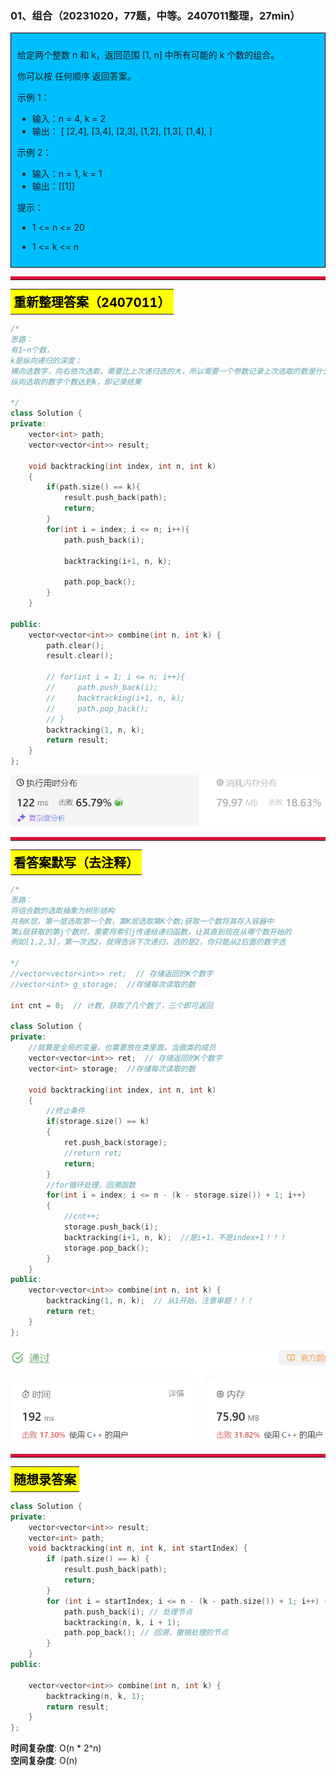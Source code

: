 ### 01、组合（20231020，77题，中等。2407011整理，27min）
<div style="border: 1px solid black; padding: 10px; background-color: #00BFFF;">

给定两个整数 n 和 k，返回范围 [1, n] 中所有可能的 k 个数的组合。

你可以按 任何顺序 返回答案。

 

示例 1：

- 输入：n = 4, k = 2
- 输出：
[
  [2,4],
  [3,4],
  [2,3],
  [1,2],
  [1,3],
  [1,4],
]

示例 2：

- 输入：n = 1, k = 1
- 输出：[[1]]
 

提示：

- 1 <= n <= 20
- 1 <= k <= n

  </p>
</div>

<hr style="border-top: 5px solid #DC143C;">
<table>
  <tr>
    <td bgcolor="Yellow" style="padding: 5px; border: 0px solid black;">
      <span style="font-weight: bold; font-size: 20px;color: black;">
      重新整理答案（2407011）
      </span>
    </td>
  </tr>
</table>

```C++
/*
思路：
有1~n个数，
k是纵向递归的深度；
横向选数字，向右依次选取，需要比上次递归选的大，所以需要一个参数记录上次选取的数是什么
纵向选取的数字个数达到k，即记录结果

*/
class Solution {
private:
    vector<int> path;
    vector<vector<int>> result;

    void backtracking(int index, int n, int k)
    {
        if(path.size() == k){
            result.push_back(path);
            return;
        }
        for(int i = index; i <= n; i++){
            path.push_back(i);

            backtracking(i+1, n, k);

            path.pop_back();
        }
    }

public:
    vector<vector<int>> combine(int n, int k) {
        path.clear();
        result.clear();

        // for(int i = 1; i <= n; i++){
        //     path.push_back(i);
        //     backtracking(i+1, n, k);
        //     path.pop_back();
        // }
        backtracking(1, n, k);
        return result;
    }
};
```

![alt text](image/04dcb4bb61564ae10dc44f573a04c65.png)


<hr style="border-top: 5px solid #DC143C;">


<table>
  <tr>
    <td bgcolor="Yellow" style="padding: 5px; border: 0px solid black;">
      <span style="font-weight: bold; font-size: 20px;color: black;">
      看答案默写（去注释）
      </span>
    </td>
  </tr>
</table>

```C++
/*
思路：
将组合数的选取抽象为树形结构
共有K层，第一层选取第一个数，第K层选取第K个数;获取一个数将其存入容器中
第i层获取的第j个数时，需要将索引j传递给递归函数，让其直到现在从哪个数开始的
例如[1,2,3]，第一次选2，就得告诉下次递归，选的是2，你只能从2后面的数字选

*/
//vector<vector<int>> ret;  // 存储返回的K个数字
//vector<int> g_storage;  //存储每次读取的数

int cnt = 0;  // 计数，获取了几个数了，三个即可返回

class Solution {
private:
    //就算是全局的变量，也需要放在类里面，当做类的成员
    vector<vector<int>> ret;  // 存储返回的K个数字
    vector<int> storage;  //存储每次读取的数

    void backtracking(int index, int n, int k)
    {
        //终止条件
        if(storage.size() == k)
        {
            ret.push_back(storage);
            //return ret;
            return;
        }
        //for循环处理，回溯函数
        for(int i = index; i <= n - (k - storage.size()) + 1; i++)
        {
            //cnt++;
            storage.push_back(i);
            backtracking(i+1, n, k);  //是i+1，不是index+1！！！
            storage.pop_back();
        }
    }
public:
    vector<vector<int>> combine(int n, int k) {
        backtracking(1, n, k);  // 从1开始，注意审题！！！
        return ret;
    }
};
```
![Alt text](image/image-29.png)

<hr style="border-top: 5px solid #DC143C;">

<table>
  <tr>
    <td bgcolor="Yellow" style="padding: 5px; border: 0px solid black;">
      <span style="font-weight: bold; font-size: 20px;color: black;">
      随想录答案
      </span>
    </td>
  </tr>
</table>

```C++
class Solution {
private:
    vector<vector<int>> result;
    vector<int> path;
    void backtracking(int n, int k, int startIndex) {
        if (path.size() == k) {
            result.push_back(path);
            return;
        }
        for (int i = startIndex; i <= n - (k - path.size()) + 1; i++) { // 优化的地方
            path.push_back(i); // 处理节点
            backtracking(n, k, i + 1);
            path.pop_back(); // 回溯，撤销处理的节点
        }
    }
public:

    vector<vector<int>> combine(int n, int k) {
        backtracking(n, k, 1);
        return result;
    }
};
```
**时间复杂度**: O(n * 2^n)  
**空间复杂度**: O(n)